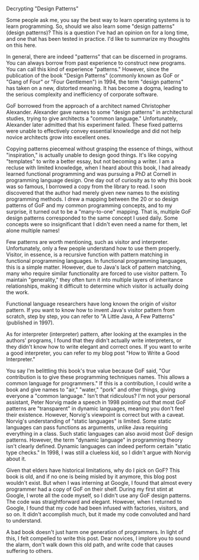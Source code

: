  Decrypting "Design Patterns"

Some people ask me, you say the best way to learn operating systems is to learn programming. So, should we also learn some "design patterns" (design patterns)? This is a question I've had an opinion on for a long time, and one that has been tested in practice. I'd like to summarize my thoughts on this here.

In general, there are indeed "patterns" that can be discerned in programs. You can always borrow from past experience to construct new programs. You can call this kind of experience "patterns." However, since the publication of the book "Design Patterns" (commonly known as GoF or "Gang of Four" or "Four Gentlemen") in 1994, the term "design patterns" has taken on a new, distorted meaning. It has become a dogma, leading to the serious complexity and inefficiency of corporate software.

GoF borrowed from the approach of a architect named Christopher Alexander. Alexander gave names to some "design patterns" in architectural studies, trying to give architects a "common language." Unfortunately, Alexander later admitted that his experiment failed. These fixed patterns were unable to effectively convey essential knowledge and did not help novice architects grow into excellent ones.

Copying patterns piecemeal without grasping the essence of things, without "inspiration," is actually unable to design good things. It's like copying "templates" to write a better essay, but not becoming a writer. I am a recluse with limited knowledge, when I heard about this book, I had already learned functional programming and was pursuing a PhD at Cornell in programming language design. One day out of curiosity as to why this book was so famous, I borrowed a copy from the library to read. I soon discovered that the author had merely given new names to the existing programming methods. I drew a mapping between the 20 or so design patterns of GoF and my common programming concepts, and to my surprise, it turned out to be a "many-to-one" mapping. That is, multiple GoF design patterns corresponded to the same concept I used daily. Some concepts were so insignificant that I didn't even need a name for them, let alone multiple names!

Few patterns are worth mentioning, such as visitor and interpreter. Unfortunately, only a few people understand how to use them properly. Visitor, in essence, is a recursive function with pattern matching in functional programming languages. In functional programming languages, this is a simple matter. However, due to Java's lack of pattern matching, many who require similar functionality are forced to use visitor pattern. To maintain "generality," they often turn it into multiple layers of inheritance relationships, making it difficult to determine which visitor is actually doing the work.

Functional language researchers have long known the origin of visitor pattern. If you want to know how to invent Java's visitor pattern from scratch, step by step, you can refer to "A Little Java, A Few Patterns" (published in 1997).

As for interpreter (interpreter) pattern, after looking at the examples in the authors' programs, I found that they didn't actually write interpreters, or they didn't know how to write elegant and correct ones. If you want to write a good interpreter, you can refer to my blog post "How to Write a Good Interpreter."

You say I'm belittling this book's true value because GoF said, "Our contribution is to give these programming techniques names. This allows a common language for programmers." If this is a contribution, I could write a book and give names to "air," "water," "pork" and other things, giving everyone a "common language." Isn't that ridiculous? I'm not your personal assistant, Peter Norvig made a speech in 1998 pointing out that most GoF patterns are "transparent" in dynamic languages, meaning you don't feel their existence. However, Norvig's viewpoint is correct but with a caveat. Norvig's understanding of "static languages" is limited. Some static languages can pass functions as arguments, unlike Java requiring everything in a class. Such static languages can also avoid most GoF design patterns. However, the term "dynamic language" in programming theory isn't clearly defined. Dynamic languages can indeed perform certain "static type checks." In 1998, I was still a clueless kid, so I didn't argue with Norvig about it.

Given that elders have historical limitations, why do I pick on GoF? This book is old, and if no one is being misled by it anymore, this blog post wouldn't exist. But when I was interning at Google, I found that almost every programmer had a copy of GoF on their shelf. During my first stint at Google, I wrote all the code myself, so I didn't use any GoF design patterns. The code was straightforward and elegant. However, when I returned to Google, I found that my code had been infused with factories, visitors, and so on. It didn't accomplish much, but it made my code convoluted and hard to understand.

A bad book doesn't just harm one generation of programmers. In light of this, I felt compelled to write this post. Dear novices, I implore you to sound the alarm, don't walk down this old path, and write code that causes suffering to others.